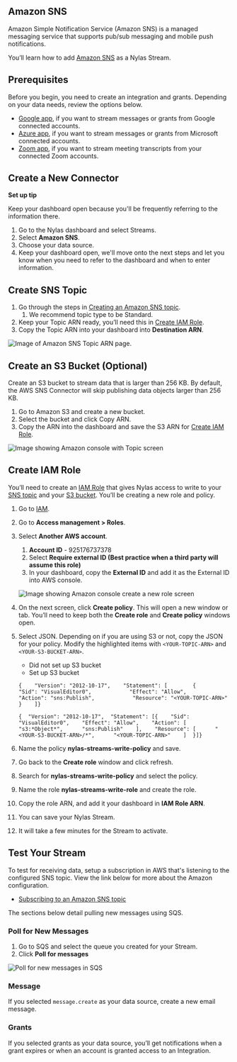 ## Amazon SNS

Amazon Simple Notification Service (Amazon SNS) is a managed messaging service that supports pub/sub messaging and mobile push notifications.

You’ll learn how to add [Amazon SNS](https://aws.amazon.com/sns/) as a Nylas Stream.

## Prerequisites[](https://developer.nylas.com/docs/streams/amazon-sns/#prerequisites)

Before you begin, you need to create an integration and grants. Depending on your data needs, review the options below.

-   [Google app](https://developer.nylas.com/docs/streams/google-app/), if you want to stream messages or grants from Google connected accounts.
-   [Azure app](https://developer.nylas.com/docs/streams/azure-app/), if you want to stream messages or grants from Microsoft connected accounts.
-   [Zoom app](https://developer.nylas.com/docs/streams/zoom-transcripts/), if you want to stream meeting transcripts from your connected Zoom accounts.

## Create a New Connector[](https://developer.nylas.com/docs/streams/amazon-sns/#create-a-new-connector)

**Set up tip**

Keep your dashboard open because you'll be frequently referring to the information there.

1.  Go to the Nylas dashboard and select Streams.
2.  Select **Amazon SNS**.
3.  Choose your data source.
4.  Keep your dashboard open, we'll move onto the next steps and let you know when you need to refer to the dashboard and when to enter information.

## Create SNS Topic[](https://developer.nylas.com/docs/streams/amazon-sns/#create-sns-topic)

1.  Go through the steps in [Creating an Amazon SNS topic](https://docs.aws.amazon.com/sns/latest/dg/sns-create-topic.html).
    1.  We recommend topic type to be Standard.
2.  Keep your Topic ARN ready, you’ll need this in [Create IAM Role](https://developer.nylas.com/docs/streams/amazon-sns/#create-iam-role).
3.  Copy the Topic ARN into your dashboard into **Destination ARN**.

![Image of Amazon SNS Topic ARN page.](https://developer.nylas.com/_images/streams/topic_create.png)

## Create an S3 Bucket (Optional)[](https://developer.nylas.com/docs/streams/amazon-sns/#create-an-s3-bucket-optional)

Create an S3 bucket to stream data that is larger than 256 KB. By default, the AWS SNS Connector will skip publishing data objects larger than 256 KB.

1.  Go to Amazon S3 and create a new bucket.
2.  Select the bucket and click Copy ARN.
3.  Copy the ARN into the dashboard and save the S3 ARN for [Create IAM Role](https://developer.nylas.com/docs/streams/amazon-sns/#create-iam-role).

![Image showing Amazon console with Topic screen](https://developer.nylas.com/_images/streams/topic_create.png)

## Create IAM Role[](https://developer.nylas.com/docs/streams/amazon-sns/#create-iam-role)

You’ll need to create an [IAM Role](https://docs.aws.amazon.com/sns/latest/dg/sns-using-identity-based-policies.html) that gives Nylas access to write to your [SNS topic](https://developer.nylas.com/docs/streams/amazon-sns/#create-sns-topic) and your [S3 bucket](https://developer.nylas.com/docs/streams/amazon-sns/#create-an-s3-bucket-optional). You’ll be creating a new role and policy.

1.  Go to [IAM](https://console.aws.amazon.com/iamv2/home).
    
2.  Go to **Access management > Roles**.
    
3.  Select **Another AWS account**.
    
    1.  **Account ID** - 925176737378
    2.  Select **Require external ID (Best practice when a third party will assume this role)**
    3.  In your dashboard, copy the **External ID** and add it as the External ID into AWS console.
    
    ![Image showing Amazon console create a new role screen](https://developer.nylas.com/_images/streams/external_id.png)
4.  On the next screen, click **Create policy**. This will open a new window or tab. You’ll need to keep both the **Create role** and **Create policy** windows open.
    
5.  Select JSON. Depending on if you are using S3 or not, copy the JSON for your policy. Modify the highlighted items with `<YOUR-TOPIC-ARN>` and `<YOUR-S3-BUCKET-ARN>`.
    
    -   Did not set up S3 bucket
    -   Set up S3 bucket
    
    ```
    {    "Version": "2012-10-17",    "Statement": [        {            "Sid": "VisualEditor0",            "Effect": "Allow",            "Action": "sns:Publish",            "Resource": "<YOUR-TOPIC-ARN>"         }    ]}   
    ```
    
    ```
    {  "Version": "2012-10-17",  "Statement": [{    "Sid": "VisualEditor0",    "Effect": "Allow",    "Action": [      "s3:*Object*",      "sns:Publish"    ],    "Resource": [      "<YOUR-S3-BUCKET-ARN>/*",      "<YOUR-TOPIC-ARN>"    ]  }]}   
    ```
    
6.  Name the policy **nylas-streams-write-policy** and save.
    
7.  Go back to the **Create role** window and click refresh.
    
8.  Search for **nylas-streams-write-policy** and select the policy.
    
9.  Name the role **nylas-streams-write-role** and create the role.
    
10.  Copy the role ARN, and add it your dashboard in **IAM Role ARN**.
    
11.  You can save your Nylas Stream.
    
12.  It will take a few minutes for the Stream to activate.
    

## Test Your Stream[](https://developer.nylas.com/docs/streams/amazon-sns/#test-your-stream)

To test for receiving data, setup a subscription in AWS that's listening to the configured SNS topic. View the link below for more about the Amazon configuration.

-   [Subscribing to an Amazon SNS topic](https://docs.aws.amazon.com/sns/latest/dg/sns-create-subscribe-endpoint-to-topic.html)

The sections below detail pulling new messages using SQS.

### Poll for New Messages[](https://developer.nylas.com/docs/streams/amazon-sns/#poll-for-new-messages)

1.  Go to SQS and select the queue you created for your Stream.
2.  Click **Poll for messages**

![Poll for new messages in SQS](https://developer.nylas.com/_images/streams/amazon_poll_messages.png)

### Message[](https://developer.nylas.com/docs/streams/amazon-sns/#message)

If you selected `message.create` as your data source, create a new email message.

### Grants[](https://developer.nylas.com/docs/streams/amazon-sns/#grants)

If you selected grants as your data source, you’ll get notifications when a grant expires or when an account is granted access to an Integration.